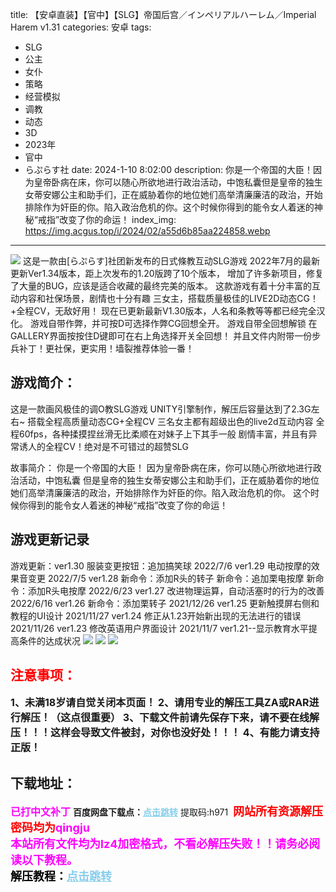 title: 【安卓直装】【官中】【SLG】帝国后宫／インペリアルハーレム／Imperial Harem v1.31
categories: 安卓
tags:
- SLG
- 公主
- 女仆
- 策略
- 经营模拟
- 调教
- 动态
- 3D
- 2023年
- 官中
- らぷらす社
date: 2024-1-10 8:02:00
description: 你是一个帝国的大臣！因为皇帝卧病在床，你可以随心所欲地进行政治活动，中饱私囊但是皇帝的独生女蒂安娜公主和助手们，正在威胁着你的地位她们高举清廉廉洁的政治，开始排除作为奸臣的你。陷入政治危机的你。这个时候你得到的能令女人着迷的神秘“戒指”改变了你的命运！
index_img: https://img.acgus.top/i/2024/02/a55d6b85aa224858.webp
---
![](https://img.acgus.top/i/2024/02/a55d6b85aa224858.webp)
这是一款由[らぷらす]社团新发布的日式條教互动SLG游戏
2022年7月的最新更新Ver1.34版本，距上次发布的1.20版跨了10个版本，
增加了许多新项目，修复了大量的BUG，应该是适合收藏的最终完美的版本。
这款游戏有着十分丰富的互动内容和社保场景，剧情也十分有趣
三女主，搭载质量极佳的LIVE2D动态CG！+全程CV，无敌好用！
现在已更新最新V1.30版本，人名和条教等等都已经完全汉化。
游戏自带作弊，并可按D可选择作弊CG回想全开。
游戏自带全回想解锁
在GALLERY界面按按住D键即可在右上角选择开关全回想！
并且文件内附带一份步兵补丁！更社保，更实用！墙裂推荐体验一番！

## 游戏简介：
这是一款画风极佳的调O教SLG游戏
UNITY引擎制作，解压后容量达到了2.3G左右~
搭载全程高质量动态CG+全程CV
三名女主都有超级出色的live2d互动内容
全程60fps，各种揉摸捏丝滑无比柔顺在对妹子上下其手一般
剧情丰富，并且有异常诱人的全程CV！绝对是不可错过的超赞SLG

故事简介：
你是一个帝国的大臣！
因为皇帝卧病在床，你可以随心所欲地进行政治活动，中饱私囊
但是皇帝的独生女蒂安娜公主和助手们，正在威胁着你的地位
她们高举清廉廉洁的政治，开始排除作为奸臣的你。陷入政治危机的你。
这个时候你得到的能令女人着迷的神秘“戒指”改变了你的命运！

## 游戏更新记录
游戏更新：ver1.30
服装变更按钮：追加搞笑球
2022/7/6
ver1.29
电动按摩的效果音变更
2022/7/5
ver1.28
新命令：添加R头的转子
新命令：追加栗电按摩
新命令：添加R头电按摩
2022/6/23
ver1.27
改进物理运算，自动活塞时的行为的改善
2022/6/16
ver1.26
新命令：添加栗转子
2021/12/26
ver1.25
更新触摸屏右侧和教程的UI设计
2021/11/27
ver1.24
修正从1.23开始新出现的无法进行的错误
2021/11/26
ver1.23
修改英语用户界面设计
2021/11/7
ver1.21--显示教育水平提高条件的达成状况
![](https://img.acgus.top/i/2024/02/e6e292ecb2224908.webp)
![](https://img.acgus.top/i/2024/02/fad319bea2224905.webp)
![](https://img.acgus.top/i/2024/02/2ce598d735224902.webp)








## <font color=#FF0000 >注意事项：</font>
<font size=3><b>1、未满18岁请自觉关闭本页面！
2、请用专业的解压工具ZA或RAR进行解压！（这点很重要）
3、下载文件前请先保存下来，请不要在线解压！！！这样会导致文件被封，对你也没好处！！！
4、有能力请支持正版！</b></font>

## 下载地址：
<font color=#FF00FF size=3><b>已打中文补丁</b></font>
<b>百度网盘下载点：</b><a href="https://pan.baidu.com/s/17-gVYqxSsmAio4WEBBTifw?pwd=h971" style="color: #87CEEB;"><b>点击跳转</b></a> 提取码:h971
<a style="padding: 0" href="https://post.qingju.org/AD/"><img style="max-width:100%" src="https://img.acgus.top/i/2024/07/478f689b8021d8d499ab43d21acf137a.gif" alt=""></a>
<b><font color=#FF0000 size=4>网站所有资源解压密码均为</b></font><b><font color=#FF00FF size=4>qingju</font><font color=#FF0000 ></font></b><br><b><font color=#FF00FF size=4>本站所有文件均为lz4加密格式，不看必解压失败！！请务必阅读以下教程。</b></font><br><b><font color=#000 size=4>解压教程：</b><a href="https://post.qingju.org/tutorial/000/" style="color: #87CEEB;"><b>点击跳转</b></a>
